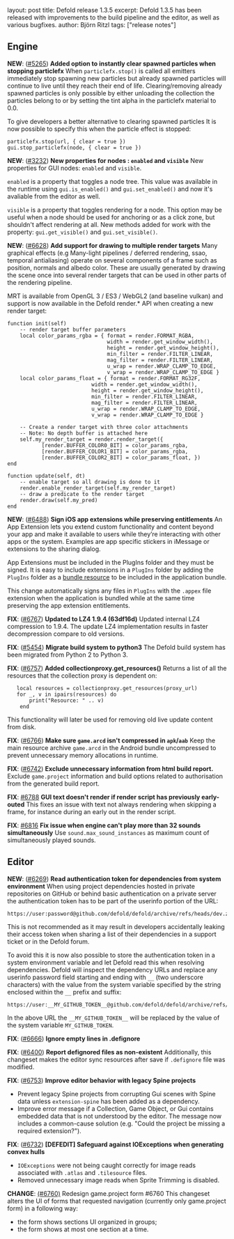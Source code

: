 layout: post
title:  Defold release 1.3.5
excerpt: Defold 1.3.5 has been released with improvements to the build pipeline and the editor, as well as various bugfixes.
author: Björn Ritzl
tags: ["release notes"]


## Engine
__NEW__: ([#5265](https://github.com/defold/defold/issues/5265)) __Added option to instantly clear spawned particles when stopping particlefx__ 
When `particlefx.stop()` is called all emitters immediately stop spawning new particles but already spawned particles will continue to live until they reach their end of life. Clearing/removing already spawned particles is only possible by either unloading the collection the particles belong to or by setting the tint alpha in the particlefx material to 0.0. 

To give developers a better alternative to clearing spawned particles It is now possible to specify this when the particle effect is stopped:

```
particlefx.stop(url, { clear = true })
gui.stop_particlefx(node, { clear = true })
```


__NEW__: ([#3232](https://github.com/defold/defold/issues/3232)) __New properties for nodes : `enabled` and `visible`__ 
New properties for GUI nodes: `enabled` and `visible`.

`enabled` is a property that toggles a node tree. This value was available in the runtime using `gui.is_enabled()` and `gui.set_enabled()` and now it's avaliable from the editor as well.

`visible` is a property that toggles rendering for a node. This option may be useful when a node should be used for anchoring or as a click zone, but shouldn't affect rendering at all. New methods added for work with the property: `gui.get_visible()` and `gui.set_visible()`.


__NEW__: ([#6628](https://github.com/defold/defold/issues/6628)) __Add support for drawing to multiple render targets__ 
Many graphical effects (e.g Many-light pipelines / deferred rendering, ssao, temporal antialiasing) operate on several components of a frame such as position, normals and albedo color. These are usually generated by drawing the scene once into several render targets that can be used in other parts of the rendering pipeline. 

MRT is available from OpenGL 3 / ES3 / WebGL2 (and baseline vulkan) and support is now available in the Defold render.* API when creating a new render target:

```
function init(self)
    -- render target buffer parameters
    local color_params_rgba = { format = render.FORMAT_RGBA,
                                width = render.get_window_width(),
                                height = render.get_window_height(),
                                min_filter = render.FILTER_LINEAR,
                                mag_filter = render.FILTER_LINEAR,
                                u_wrap = render.WRAP_CLAMP_TO_EDGE,
                                v_wrap = render.WRAP_CLAMP_TO_EDGE }
    local color_params_float = { format = render.FORMAT_RG32F,
                           width = render.get_window_width(),
                           height = render.get_window_height(),
                           min_filter = render.FILTER_LINEAR,
                           mag_filter = render.FILTER_LINEAR,
                           u_wrap = render.WRAP_CLAMP_TO_EDGE,
                           v_wrap = render.WRAP_CLAMP_TO_EDGE }

    -- Create a render target with three color attachments
    -- Note: No depth buffer is attached here
    self.my_render_target = render.render_target({
           [render.BUFFER_COLOR0_BIT] = color_params_rgba,
           [render.BUFFER_COLOR1_BIT] = color_params_rgba,
           [render.BUFFER_COLOR2_BIT] = color_params_float, })
end

function update(self, dt)
    -- enable target so all drawing is done to it
    render.enable_render_target(self.my_render_target)
    -- draw a predicate to the render target
    render.draw(self.my_pred)
end
```


__NEW__: ([#6488](https://github.com/defold/defold/issues/6488)) __Sign iOS app extensions while preserving entitlements__ 
An App Extension lets you extend custom functionality and content beyond your app and make it available to users while they’re interacting with other apps or the system. Examples are app specific stickers in iMessage or extensions to the sharing dialog.

App Extensions must be included in the PlugIns folder and they must be signed. It is easy to include extensions in a `PlugIns` folder by adding the `PlugIns` folder as a [bundle resource](https://defold.com/manuals/project-settings/#bundle-resources) to be included in the application bundle.

This change automatically signs any files in `PlugIns` with the `.appex` file extension when the application is bundled while at the same time preserving the app extension entitlements.


__FIX__: ([#6767](https://github.com/defold/defold/pull/6767)) __Updated to LZ4 1.9.4 (63df16d)__ 
Updated internal LZ4 compression to 1.9.4. The update LZ4 implementation results in faster decompression compare to old versions.


__FIX__: ([#5454](https://github.com/defold/defold/issues/5454)) __Migrate build system to python3__ 
The Defold build system has been migrated from Python 2 to Python 3.


__FIX__: ([#6757](https://github.com/defold/defold/pull/6757)) __Added collectionproxy.get_resources()__ 
Returns a list of all the resources that the collection proxy is dependent on:

```
   local resources = collectionproxy.get_resources(proxy_url)
   for _, v in ipairs(resources) do
       print("Resource: " .. v)
    end
```

This functionality will later be used for removing old live update content from disk.


__FIX__: ([#6766](https://github.com/defold/defold/issues/6766)) __Make sure `game.arcd` isn't compressed in `apk`/`aab`__ 
Keep the main resource archive `game.arcd` in the Android bundle uncompressed to prevent unnecessary memory allocations in runtime.


__FIX__: ([#6742](https://github.com/defold/defold/issues/6742)) __Exclude unnecessary information from html build report.__ 
Exclude `game.project` information and build options related to authorisation from the generated build report.



__FIX__: [#6788](https://github.com/defold/defold/issues/6788) __GUI text doesn't render if render script has previously early-outed__
This fixes an issue with text not always rendering when skipping a frame, for instance during an early out in the render script.



__FIX__: [#6816](https://github.com/defold/defold/issues/6816) **Fix issue when engine can't play more than 32 sounds simultaneously**
Use `sound.max_sound_instances` as maximum count of simultaneously played sounds.


## Editor
__NEW__: ([#6269](https://github.com/defold/defold/issues/6269)) __Read authentication token for dependencies from system environment__ 
When using project dependencies hosted in private repositories on GitHub or behind basic authentication on a private server the authentication token has to be part of the userinfo portion of the URL:

```
https://user:password@github.com/defold/defold/archive/refs/heads/dev.zip
```

This is not recommended as it may result in developers accidentally leaking their access token when sharing a list of their dependencies in a support ticket or in the Defold forum.

To avoid this it is now also possible to store the authentication token in a system environment variable and let Defold read this when resolving dependencies. Defold will inspect the dependency URLs and replace any userinfo password field starting and ending with `__` (two underscore characters) with the value from the system variable specified by the string enclosed within the `__` prefix and suffix:

```
https://user:__MY_GITHUB_TOKEN__@github.com/defold/defold/archive/refs/heads/dev.zip
```

In the above URL the `__MY_GITHUB_TOKEN__` will be replaced by the value of the system variable `MY_GITHUB_TOKEN`.


__FIX__: ([#6666](https://github.com/defold/defold/issues/6666)) __Ignore empty lines in .defignore__ 



__FIX__: ([#6400](https://github.com/defold/defold/issues/6400)) __Report defignored files as non-existent__ 
Additionally, this changeset makes the editor sync resources after save if `.defignore` file was modified.



__FIX__: ([#6753](https://github.com/defold/defold/pull/6753)) __Improve editor behavior with legacy Spine projects__ 
* Prevent legacy Spine projects from corrupting Gui scenes with Spine data unless `extension-spine` has been added as a dependency.
* Improve error message if a Collection, Game Object, or Gui contains embedded data that is not understood by the editor. The message now includes a common-cause solution (e.g. "Could the project be missing a required extension?").



__FIX__: ([#6732](https://github.com/defold/defold/pull/6732)) __[DEFEDIT] Safeguard against IOExceptions when generating convex hulls__ 
* `IOExceptions` were not being caught correctly for image reads associated with `.atlas` and `.tilesource` files.
* Removed unnecessary image reads when Sprite Trimming is disabled.



__CHANGE__: [(#6760)]( https://github.com/defold/defold/pull/6732) Redesign game.project form #6760
This changeset alters the UI of forms that requested navigation (currently only game.project form) in a following way:

* the form shows sections UI organized in groups;
* the form shows at most one section at a time.

